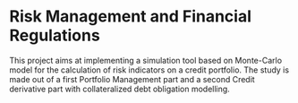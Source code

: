 # Risk Management and Financial Regulations

This project aims at implementing a simulation tool based on Monte-Carlo model for the calculation of risk indicators on a credit portfolio. The study is made out of a first Portfolio Management part and a second Credit derivative part with collateralized debt obligation modelling.
